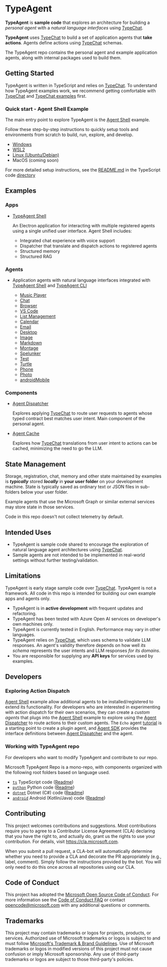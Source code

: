 # TypeAgent

**TypeAgent** is **sample code** that explores an architecture for building a _personal agent_ with a _natural language interfaces_ using [TypeChat](https://github.com/microsoft/typechat).

**TypeAgent** uses [TypeChat](https://github.com/microsoft/typechat) to build a set of application agents that **take actions**. Agents define actions using [TypeChat](https://github.com/microsoft/typechat) schemas.

The TypeAgent repo contains the personal agent and example application agents, along with internal packages used to build them.

## Getting Started

TypeAgent is written in TypeScript and relies on [TypeChat](https://github.com/microsoft/typechat). To understand how TypeAgent examples work, we recommend getting comfortable with [TypeChat](https://github.com/microsoft/typechat) and [TypeChat examples](https://github.com/microsoft/TypeChat/tree/main/typescript/examples) first.

### Quick start - Agent Shell Example

The main entry point to explore TypeAgent is the [Agent Shell](./ts/packages/shell) example.

Follow these step-by-step instructions to quickly setup tools and environments from scratch to build, run, explore, and develop.

- [Windows](./docs/setup/setup-Windows.md)
- [WSL2](./docs/setup/setup-WSL2.md)
- [Linux (Ubuntu/Debian)](./docs/setup/setup-Linux.md)
- MacOS (coming soon)

For more detailed setup instructions, see the [README.md](./ts/README.md) in the TypeScript code [directory](./ts)

## Examples

### Apps

- [TypeAgent Shell](./ts/packages/shell/)

  An Electron application for interacting with multiple registered agents using a single unified user interface. Agent Shell includes:

  - Integrated chat experience with voice support
  - Dispatcher that translate and dispatch actions to registered agents
  - Structured memory
  - Structured RAG

### Agents

- Application agents with natural language interfaces integrated with [TypeAgent Shell](./ts/packages/shell/) and [TypeAgent CLI](./ts/packages/cli/)

  - [Music Player](./ts/packages/agents/player/)
  - [Chat](./ts/packages/agents/chat/)
  - [Browser](./ts/packages/agents/browser/)
  - [VS Code](./ts/packages/agents/code/)
  - [List Management](./ts/packages/agents/list/)
  - [Calendar](./ts/packages/agents/calendar/)
  - [Email](./ts/packages/agents/email/)
  - [Desktop](./ts/packages/agents/desktop/)
  - [Image](./ts/packages/agents/image/)
  - [Markdown](./ts/packages/agents/markdown/)
  - [Montage](./ts/packages/agents/montage/)
  - [Spelunker](./ts/packages/agents/spelunker/)
  - [Test](./ts/packages/agents/test/)
  - [Turtle](./ts/packages/agents/turtle/)
  - [Phone](.ts/packages/agents/phone/)
  - [Photo](.ts/packages/agents/photo/)
  - [androidMobile](.ts/packages/agents/androidMobile/)

### Components

- [Agent Dispatcher](./ts/packages/dispatcher/)

  Explores applying [TypeChat](https://github.com/microsoft/typechat) to route user requests to agents whose typed contract best matches user intent. Main component of the personal agent.

- [Agent Cache](./ts/packages/cache/)

  Explores how [TypeChat](https://github.com/microsoft/typechat) translations from user intent to actions can be cached, minimizing the need to go the LLM.

## State Management

Storage, registration, chat, memory and other state maintained by examples is **_typically_** stored **_locally_** in **your user folder** on your development machine. State is typically saved as ordinary text or JSON files in sub-folders below your user folder.

Example agents that use the Microsoft Graph or similar external services may store state in those services.

Code in this repo doesn't not collect telemetry by default.

## Intended Uses

- TypeAgent is sample code shared to encourage the exploration of natural language agent architectures using [TypeChat](https://github.com/microsoft/typechat).
- Sample agents are not intended to be implemented in real-world settings without further testing/validation.

## Limitations

TypeAgent is early stage sample code over [TypeChat](https://github.com/microsoft/typechat). TypeAgent is not a framework. All code in this repo is intended for building our own example apps and agents only.

- TypeAgent is in **active development** with frequent updates and refactoring.
- TypeAgent has been tested with Azure Open AI services on developer's own machines only.
- TypeAgent is currently tested in English. Performance may vary in other languages.
- TypeAgent relies on [TypeChat](https://github.com/microsoft/typechat), which uses schema to validate LLM responses. An agent's validity therefore depends on how well _its schema_ represents the user intents and LLM responses _for its domains_.
- You are responsible for supplying any **API keys** for services used by examples.

## Developers

### Exploring Action Dispatch

[Agent Shell](./ts/packages/shell) example allow additional agents to be installed/registered to extend its functionality. For developers who are interested in experimenting with action dispatch for their own scenarios, they can create a _custom agents_ that plugs into the [Agent Shell](./ts/packages/shell) example to explore using the [Agent Dispatcher](./ts/packages/dispatcher/) to route actions to their custom agents. The `Echo` agent [tutorial](./docs/tutorial/agent.md) is a starting point to create a plugin agent, and [Agent SDK](./ts/packages/agentSdk/) provides the interface definitions between [Agent Dispatcher](./ts/packages/dispatcher) and the agent.

### Working with TypeAgent repo

For developers who want to modify TypeAgent and contribute to our repo.

Microsoft TypeAgent Repo is a mono-repo, with components organized with the following root folders based on language used.

- [`ts`](./ts) TypeScript code ([Readme](./ts/README.md))
- [`python`](./python) Python code ([Readme](./python/README.md))
- [`dotnet`](./dotnet) Dotnet (C#) code ([Readme](./dotnet/README.md))
- [`android`](./android/) Android (Kotlin/Java) code ([Readme](./android/README.md))

## Contributing

This project welcomes contributions and suggestions. Most contributions require you to
agree to a Contributor License Agreement (CLA) declaring that you have the right to,
and actually do, grant us the rights to use your contribution. For details, visit
https://cla.microsoft.com.

When you submit a pull request, a CLA-bot will automatically determine whether you need
to provide a CLA and decorate the PR appropriately (e.g., label, comment). Simply follow the
instructions provided by the bot. You will only need to do this once across all repositories using our CLA.

## Code of Conduct

This project has adopted the [Microsoft Open Source Code of Conduct](https://opensource.microsoft.com/codeofconduct/).
For more information see the [Code of Conduct FAQ](https://opensource.microsoft.com/codeofconduct/faq/) or
contact [opencode@microsoft.com](mailto:opencode@microsoft.com) with any additional questions or comments.

## Trademarks

This project may contain trademarks or logos for projects, products, or services. Authorized use of Microsoft
trademarks or logos is subject to and must follow
[Microsoft's Trademark & Brand Guidelines](https://www.microsoft.com/en-us/legal/intellectualproperty/trademarks/usage/general).
Use of Microsoft trademarks or logos in modified versions of this project must not cause confusion or imply Microsoft sponsorship.
Any use of third-party trademarks or logos are subject to those third-party's policies.
